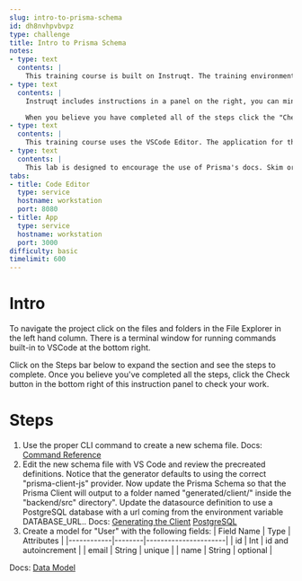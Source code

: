 ```yaml
---
slug: intro-to-prisma-schema
id: dh8nvhpvbvpz
type: challenge
title: Intro to Prisma Schema
notes:
- type: text
  contents: |
    This training course is built on Instruqt. The training environment is being built now. Use the left and right buttons to navigate the instruction slides and then click start at that bottom right once the environment has loaded.
- type: text
  contents: |
    Instruqt includes instructions in a panel on the right, you can minimize that panel using the > arrow at the top of the panel. There are two tabs which you can click between, one for VSCode, and the other for interacting with the application once you've reached a lab where it has loaded.

    When you believe you have completed all of the steps click the "Check" button on the instruction panel to check your work. If Instruqt find something not completed correctly, it will provide you with a warning message at the bottom. You can then fix the issue and use the Check button again as many times as necessary.
- type: text
  contents: |
    This training course uses the VSCode Editor. The application for this lab is opened in VSCode. There is a terminal window for running commands built-in to VSCode at the bottom right. The Prisma VSCode plugin is already loaded to provide syntax highlighting in the Prisma Schema.
- type: text
  contents: |
    This lab is designed to encourage the use of Prisma's docs. Skim or search through the docs linked after each step to find the necessary information to solve that step.
tabs:
- title: Code Editor
  type: service
  hostname: workstation
  port: 8080
- title: App
  type: service
  hostname: workstation
  port: 3000
difficulty: basic
timelimit: 600
---
```

Intro
======
To navigate the project click on the files and folders in the File Explorer in the left hand column. There is a terminal window for running commands built-in to VSCode at the bottom right.

Click on the Steps bar below to expand the section and see the steps to complete. Once you believe you've completed all the steps, click the Check button in the bottom right of this instruction panel to check your work.


Steps
======
1. Use the proper CLI command to create a new schema file. Docs: [Command Reference](https://www.prisma.io/docs/reference/api-reference/command-reference)
1. Edit the new schema file with VS Code and review the precreated definitions. Notice that the generator defaults to using the correct "prisma-client-js" provider. Now update the Prisma Schema so that the Prisma Client will output to a folder named "generated/client/" inside the "backend/src" directory". Update the datasource definition to use a PostgreSQL database with a url coming from the environment variable DATABASE_URL.. Docs: [Generating the Client](https://www.prisma.io/docs/concepts/components/prisma-client/working-with-prismaclient/generating-prisma-client) [PostgreSQL](https://www.prisma.io/docs/concepts/database-connectors/postgresql)
1. Create a model for "User" with the following fields:
| Field Name | Type   | Attributes           |
|------------|--------|----------------------|
| id         | Int    | id and autoincrement |
| email      | String | unique               |
| name       | String | optional             |

Docs: [Data Model](https://www.prisma.io/docs/concepts/components/prisma-schema/data-model)